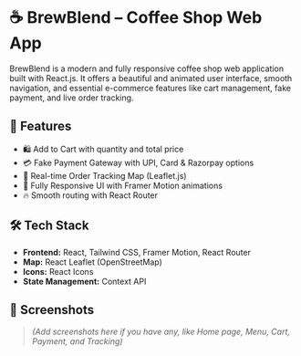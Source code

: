 # ☕ BrewBlend – Coffee Shop Web App

BrewBlend is a modern and fully responsive coffee shop web application built with React.js. It offers a beautiful and animated user interface, smooth navigation, and essential e-commerce features like cart management, fake payment, and live order tracking.

## 🚀 Features

- 🛍️ Add to Cart with quantity and total price
- 💳 Fake Payment Gateway with UPI, Card & Razorpay options
- 📍 Real-time Order Tracking Map (Leaflet.js)
- 🎨 Fully Responsive UI with Framer Motion animations
- 🔥 Smooth routing with React Router

## 🛠 Tech Stack

- **Frontend:** React, Tailwind CSS, Framer Motion, React Router
- **Map:** React Leaflet (OpenStreetMap)
- **Icons:** React Icons
- **State Management:** Context API

## 📸 Screenshots

> *(Add screenshots here if you have any, like Home page, Menu, Cart, Payment, and Tracking)*

